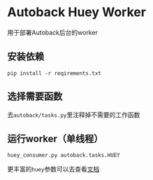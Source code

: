 # Autoback Huey Worker
用于部署Autoback后台的worker

## 安装依赖
```shell
pip install -r reqirements.txt
```
## 选择需要函数
去`autoback/tasks.py`里注释掉不需要的工作函数

## 运行worker（单线程）
```shell
huey_consumer.py autoback.tasks.HUEY
```
更丰富的`huey`参数可以去查看[文档](https://huey.readthedocs.io/en/latest/)